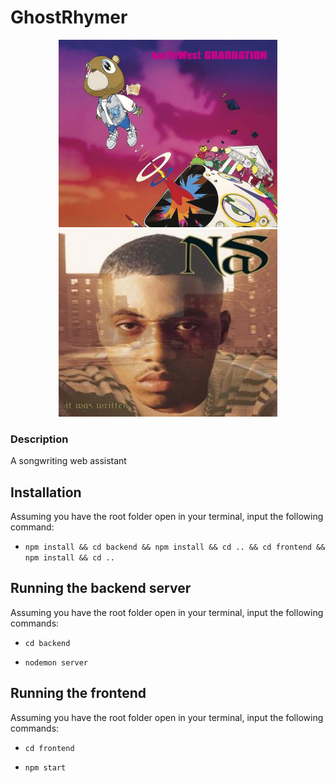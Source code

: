 # GhostRhymer

<p align ="center">
  <img src = "images/graduation.jpg" width = "350" height = "300" alt = "Kanye West - Graduation">
  <img src = "images/itwaswritten.jpg" height = "300" width = "350" alt = "NAS - It was written">
</p>

### Description

A songwriting web assistant

## Installation

Assuming you have the root folder open in your terminal, input the following command:

- `npm install && cd backend && npm install && cd .. && cd frontend && npm install && cd ..`

## Running the backend server

Assuming you have the root folder open in your terminal, input the following commands:

- `cd backend`

- `nodemon server`

## Running the frontend

Assuming you have the root folder open in your terminal, input the following commands:

- `cd frontend`

- `npm start`
